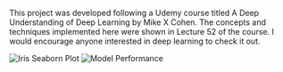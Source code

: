 This project was developed following a Udemy course titled A Deep Understanding of Deep Learning by Mike X Cohen. The concepts and techniques implemented here were shown in Lecture 52 of the course. I would encourage anyone interested in deep learning to check it out.


![Iris Seaborn Plot](https://github.com/MahonriReynolds/Portfolio/blob/main/python_projects/ann_example/pairplot.png)
![Model Performance](https://github.com/MahonriReynolds/Portfolio/blob/main/python_projects/ann_example/model_performance.png)
